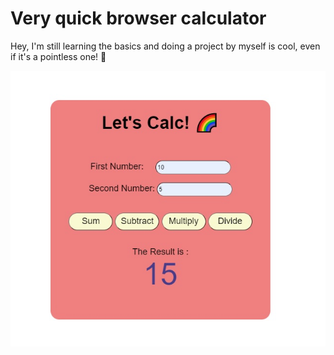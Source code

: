 # Very quick browser calculator

Hey, I'm still learning the basics and doing a project by myself is cool, even if it's a pointless one! 🌸

![Calculator](./calculator.jpg)
